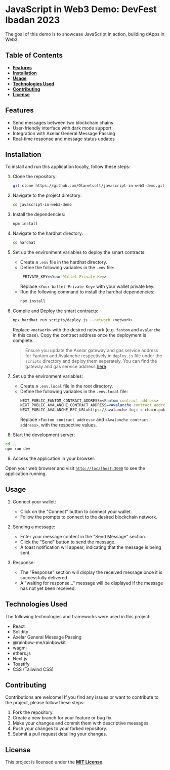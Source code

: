 # **JavaScript in Web3 Demo: DevFest Ibadan 2023**

The goal of this demo is to showcase JavaScript in action, building dApps in Web3.

## **Table of Contents**

- [**Features**](https://github.com/Olanetsoft/fullstack-interchain-dapp#features)
- [**Installation**](#installation)
- [**Usage**](#usage)
- [**Technologies Used**](#technologies-used)
- [**Contributing**](#contributing)
- [**License**](#license)

## **Features**

- Send messages between two blockchain chains
- User-friendly interface with dark mode support
- Integration with Axelar General Message Passing
- Real-time response and message status updates

## **Installation**

To install and run this application locally, follow these steps:

1. Clone the repository:

   ```bash
   git clone https://github.com/Olanetsoft/javascript-in-web3-demo.git
   ```

2. Navigate to the project directory:

   ```bash
   cd javascript-in-web3-demo
   ```

3. Install the dependencies:

   ```bash
   npm install
   ```

4. Navigate to the hardhat directory:

   ```bash
   cd hardhat
   ```

5. Set up the environment variables to deploy the smart contracts:

   - Create a `.env` file in the hardhat directory.
   - Define the following variables in the `.env` file:
     ```apache
      PRIVATE_KEY=<Your Wallet Private Key>
     ```
     Replace `<Your Wallet Private Key>` with your wallet private key.
   - Run the following command to install the hardhat dependencies:
     ```bash
     npm install
     ```

6. Compile and Deploy the smart contracts:

   ```bash
   npx hardhat run scripts/deploy.js --network <network>
   ```

   Replace `<network>` with the desired network (e.g. `fantom` and `avalanche` in this case). Copy the contract address once the deployment is complete.

   > Ensure you update the Axelar gateway and gas service address for Fantom and Avalanche respectively in `deploy.js` file under the `scripts` directory and deploy them seperately. You can find the gateway and gas service address [here](https://docs.axelar.dev/resources/testnet).

7. Set up the environment variables:

   - Create a `.env.local` file in the root directory.
   - Define the following variables in the `.env.local` file:
     ```apache
     NEXT_PUBLIC_FANTOM_CONTRACT_ADDRESS=<Fantom contract address>
     NEXT_PUBLIC_AVALANCHE_CONTRACT_ADDRESS=<Avalanche contract address>
     NEXT_PUBLIC_AVALANCHE_RPC_URL=https://avalanche-fuji-c-chain.publicnode.com
     ```
     Replace `<Fantom contract address>` and `<Avalanche contract address>`, with the respective values.

8. Start the development server:

```bash
cd ..
npm run dev
```

9.  Access the application in your browser:

Open your web browser and visit [`http://localhost:3000`](http://localhost:3000) to see the application running.

## **Usage**

1. Connect your wallet:

   - Click on the "Connect" button to connect your wallet.
   - Follow the prompts to connect to the desired blockchain network.

2. Sending a message:

   - Enter your message content in the "Send Message" section.
   - Click the "Send" button to send the message.
   - A toast notification will appear, indicating that the message is being sent.

3. Response:

   - The "Response" section will display the received message once it is successfully delivered.
   - A "waiting for response..." message will be displayed if the message has not yet been received.

## **Technologies Used**

The following technologies and frameworks were used in this project:

- React
- Solidity
- Axelar General Message Passing
- @rainbow-me/rainbowkit
- wagmi
- ethers.js
- Next.js
- Toastify
- CSS (Tailwind CSS)

## **Contributing**

Contributions are welcome! If you find any issues or want to contribute to the project, please follow these steps:

1. Fork the repository.
2. Create a new branch for your feature or bug fix.
3. Make your changes and commit them with descriptive messages.
4. Push your changes to your forked repository.
5. Submit a pull request detailing your changes.

## **License**

This project is licensed under the [**MIT License**](https://chat.openai.com/LICENSE).
